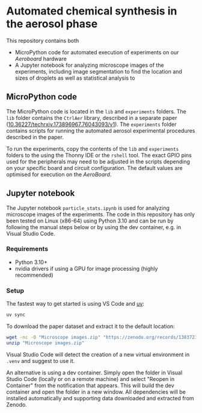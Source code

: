 # Automated chemical synthesis in the aerosol phase
This repository contains both

* MicroPython code for automated execution of experiments on our *Aeroboard* hardware
* A Jupyter notebook for analyzing microscope images of the experiments, including image segmentation to find the location and sizes of droplets as well as statistical analysis to 

## MicroPython code
The MicroPython code is located in the `lib` and `experiments` folders. The `lib` folder contains the `CtrlAer` library, described in a separate paper ([10.36227/techrxiv.173896967.76043093/v1]). The `experiments` folder contains  scripts for running the automated aerosol experimental procedures described in the paper.

To run the experiments, copy the contents of the `lib` and `experiments` folders to the using the Thonny IDE or the `rshell` tool. The exact GPIO pins used for the peripherals may need to be adjusted in the scripts depending on your specific board and circuit configuration. The default values are optimised for execution on the *AeroBoard*.

## Jupyter notebook
The Jupyter notebook `particle_stats.ipynb` is used for analyzing microscope images of the experiments. The code in this repository has only been tested on Linux (x86-64) using Python 3.10 and can be run by following the manual steps below or by using the dev container, e.g. in Visual Studio Code.

### Requirements
* Python 3.10+
* nvidia drivers if using a GPU for image processing (highly recommended)

### Setup
The fastest way to get started is using VS Code and [uv](https://astral.sh/uv):
```sh
uv sync
```

To download the paper dataset and extract it to the default location:
```sh
wget -nc -O "Microscope images.zip" "https://zenodo.org/records/13837238/files/Microscope%20images.zip?download=1"
unzip "Microscope images.zip"
```

Visual Studio Code will detect the creation of a new virtual environment in `.venv` and suggest to use it.

An alternative is using a dev container. Simply open the folder in Visual Studio Code (locally or on a remote machine) and select "Reopen in Container" from the notification that appears. This will build the dev container and open the folder in a new window. All dependencies will be installed automatically and supporting data downloaded and extracted from Zenodo.

[10.36227/techrxiv.173896967.76043093/v1]: https://doi.org/10.36227/techrxiv.173896967.76043093/v1